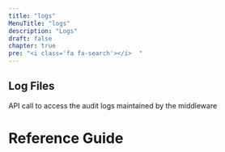 ```yaml
---
title: "logs"
MenuTitle: "logs"
description: "Logs"
draft: false
chapter: true
pre: "<i class='fa fa-search'></i>	"
---
```



## Log Files
API call to access the audit logs maintained by the middleware


# Reference Guide
